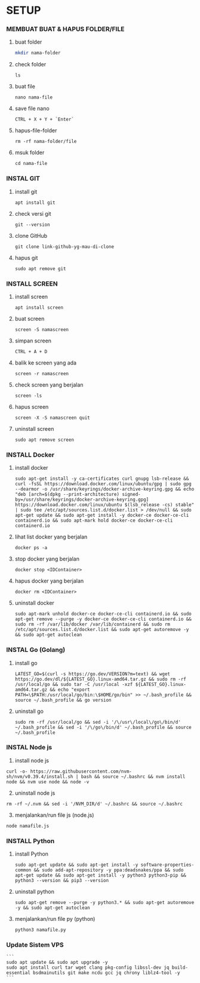 # SETUP

### MEMBUAT BUAT & HAPUS FOLDER/FILE

1. buat folder
    ```bash
    mkdir nama-folder
    ```
2. check folder
    ```
    ls
    ```
3. buat file
    ```
    nano nama-file
    ```
4. save file nano
    ```
    CTRL + X + Y + `Enter`
    ```
5. hapus-file-folder
    ```
    rm -rf nama-folder/file
    ```
6. msuk folder
   ```
   cd nama-file
   ```
### INSTAL GIT

1. install git
    ```
    apt install git
    ```
2. check versi git
    ```
    git --version
    ```
3. clone GitHub
    ```
    git clone link-github-yg-mau-di-clone
    ```
4. hapus git
    ```
    sudo apt remove git
    ```
### INSTALL SCREEN

1. install screen
    ```
    apt install screen
    ```
2. buat screen
    ```
    screen -S namascreen
    ```
3. simpan screen
    ```
    CTRL + A + D
    ```
4. balik ke screen yang ada
    ```
    screen -r namascreen
    ```
5. check screen yang berjalan
    ```
    screen -ls
    ```
6. hapus screen
    ```
    screen -X -S namascreen quit
    ```
7. uninstall screen
    ```
    sudo apt remove screen
    ```
### INSTALL Docker

1. install docker
    ```
    sudo apt-get install -y ca-certificates curl gnupg lsb-release && curl -fsSL https://download.docker.com/linux/ubuntu/gpg | sudo gpg --dearmor -o /usr/share/keyrings/docker-archive-keyring.gpg && echo "deb [arch=$(dpkg --print-architecture) signed-by=/usr/share/keyrings/docker-archive-keyring.gpg] https://download.docker.com/linux/ubuntu $(lsb_release -cs) stable" | sudo tee /etc/apt/sources.list.d/docker.list > /dev/null && sudo apt-get update && sudo apt-get install -y docker-ce docker-ce-cli containerd.io && sudo apt-mark hold docker-ce docker-ce-cli containerd.io
    ```
2. lihat list docker yang berjalan
    ```
    docker ps -a
    ```
3. stop docker yang berjalan
    ```
    docker stop <IDContainer>
    ```
4. hapus docker yang berjalan
    ```
    docker rm <IDContainer>
    ```
5. uninstall docker
    ```
    sudo apt-mark unhold docker-ce docker-ce-cli containerd.io && sudo apt-get remove --purge -y docker-ce docker-ce-cli containerd.io && sudo rm -rf /var/lib/docker /var/lib/containerd && sudo rm /etc/apt/sources.list.d/docker.list && sudo apt-get autoremove -y && sudo apt-get autoclean
    ```

### INSTAL Go (Golang)

1. install go
    ```
    LATEST_GO=$(curl -s https://go.dev/VERSION?m=text) && wget https://go.dev/dl/${LATEST_GO}.linux-amd64.tar.gz && sudo rm -rf /usr/local/go && sudo tar -C /usr/local -xzf ${LATEST_GO}.linux-amd64.tar.gz && echo "export PATH=\$PATH:/usr/local/go/bin:\$HOME/go/bin" >> ~/.bash_profile && source ~/.bash_profile && go version
    ```
2. uninstall go
    ```
    sudo rm -rf /usr/local/go && sed -i '/\/usr\/local\/go\/bin/d' ~/.bash_profile && sed -i '/\/go\/bin/d' ~/.bash_profile && source ~/.bash_profile
    ```

### INSTAL Node js

1. install node js
```
curl -o- https://raw.githubusercontent.com/nvm-sh/nvm/v0.39.4/install.sh | bash && source ~/.bashrc && nvm install node && nvm use node && node -v
```
2. uninstall node js
```
rm -rf ~/.nvm && sed -i '/NVM_DIR/d' ~/.bashrc && source ~/.bashrc
```
3. menjalankan/run file js (node.js)
```
node namafile.js
```
### INSTALL Python

1. install Python
    ```
    sudo apt-get update && sudo apt-get install -y software-properties-common && sudo add-apt-repository -y ppa:deadsnakes/ppa && sudo apt-get update && sudo apt-get install -y python3 python3-pip && python3 --version && pip3 --version
    ```
2. uninstall python
    ```
    sudo apt-get remove --purge -y python3.* && sudo apt-get autoremove -y && sudo apt-get autoclean
    ```
3. menjalankan/run file py (python)
    ```
    python3 namafile.py
    ```
### Update Sistem VPS

    ```
    sudo apt update && sudo apt upgrade -y
    sudo apt install curl tar wget clang pkg-config libssl-dev jq build-essential bsdmainutils git make ncdu gcc jq chrony liblz4-tool -y
    ```
